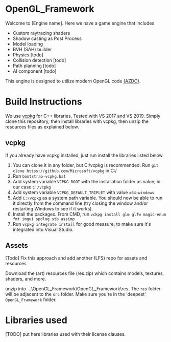 # OpenGL_Framework
Welcome to [Engine name]. Here we have a game engine that includes
- Custom raytracing shaders
- Shadow casting as Post Process
- Model loading
- BVH (SAH) builder
- Physics [todo]
- Collision detection [todo]
- Path planning [todo]
- AI component [todo]

This engine is designed to utilize modern OpenGL code [(AZDO)](https://www.gdcvault.com/play/1020791/Approaching-Zero-Driver-Overhead-in).

# Build Instructions
We use [vcpkg](https://github.com/microsoft/vcpkg) for C++ libraries. Tested with VS 2017 and VS 2019.
Simply clone this repository, then install libraries with vcpkg, then unzip the resources files as explained below.

## vcpkg 
If you already have vcpkg installed, just run install the libraries listed below.

1. You can clone it in any folder, but C:\vcpkg is recommended. Run `git clone https://github.com/Microsoft/vcpkg` in C:/
2. Run `bootstrap-vcpkg.bat` 
3. Add system variable `VCPKG_ROOT` with the installation folder as value, in our case `C:/vcpkg`
4. Add system variable `VCPKG_DEFAULT_TRIPLET` with value `x64-windows`
5. Add `C:\vcpkg` as a system path variable. You should now be able to run it directly from the command line (try closing the window and/or restarting Windows to see if it works).
6. Install the packages. From CMD, run `vckpg install glm glfw magic-enum fmt imgui spdlog stb assimp`
6. Run `vcpkg integrate install` for good measure, to make sure it's integrated into Visual Studio. 

## Assets
[Todo] Fix this approach and add another (LFS) repo for assets and resources

Download the (art) resources file (res.zip) which contains models, textures, shaders, and more.

unzip into ...\OpenGL_Framework\OpenGL_Framework\res.  The `res` folder will be adjacent to the `src` folder. Make sure you're in the 'deepest' `OpenGL_Framework` folder.

# Libraries used
[TODO] put here libraries used with their license clauses.

